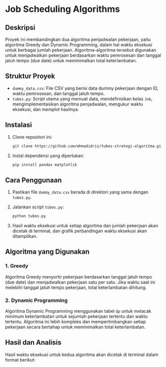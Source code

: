 # Job Scheduling Algorithms

## Deskripsi

Proyek ini membandingkan dua algoritma penjadwalan pekerjaan, yaitu algoritma Greedy dan Dynamic Programming, dalam hal waktu eksekusi untuk berbagai jumlah pekerjaan. Algoritma-algoritma tersebut digunakan untuk menjadwalkan pekerjaan berdasarkan waktu pemrosesan dan tanggal jatuh tempo (due date) untuk meminimalkan total keterlambatan.

## Struktur Proyek

- `dummy_data.csv`: File CSV yang berisi data dummy pekerjaan dengan ID, waktu pemrosesan, dan tanggal jatuh tempo.
- `tubes.py`: Script utama yang memuat data, mendefinisikan kelas `Job`, mengimplementasikan algoritma penjadwalan, mengukur waktu eksekusi, dan memplot hasilnya.

## Instalasi

1. Clone repositori ini:

   ```bash
   git clone https://github.com/mhmadidris/tubes-strategi-algoritma.git
   ```

2. Instal dependensi yang diperlukan:
   ```bash
   pip install pandas matplotlib
   ```

## Cara Penggunaan

1. Pastikan file `dummy_data.csv` berada di direktori yang sama dengan `tubes.py`.

2. Jalankan script `tubes.py`:

   ```bash
   python tubes.py
   ```

3. Hasil waktu eksekusi untuk setiap algoritma dan jumlah pekerjaan akan dicetak di terminal, dan grafik perbandingan waktu eksekusi akan ditampilkan.

## Algoritma yang Digunakan

### 1. Greedy

Algoritma Greedy menyortir pekerjaan berdasarkan tanggal jatuh tempo (due date) dan menjadwalkan pekerjaan satu per satu. Jika waktu saat ini melebihi tanggal jatuh tempo pekerjaan, total keterlambatan dihitung.

### 2. Dynamic Programming

Algoritma Dynamic Programming menggunakan tabel `dp` untuk melacak minimum keterlambatan untuk sejumlah pekerjaan tertentu dan waktu tertentu. Algoritma ini lebih kompleks dan mempertimbangkan setiap pekerjaan secara bertahap untuk meminimalkan total keterlambatan.

## Hasil dan Analisis

Hasil waktu eksekusi untuk kedua algoritma akan dicetak di terminal dalam format berikut:

